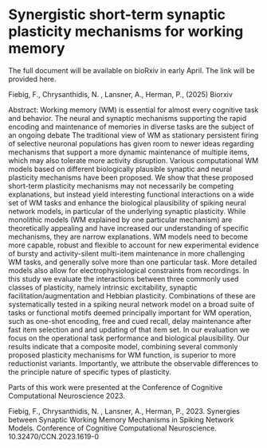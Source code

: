 # Synergistic short-term synaptic plasticity mechanisms for working memory

The full document will be available on bioRxiv in early April. The link will be provided here.

Fiebig, F., Chrysanthidis, N. , Lansner, A., Herman, P., (2025) Biorxiv

Abstract: Working memory (WM) is essential for almost every cognitive task and behavior. The neural and synaptic mechanisms supporting the rapid encoding and maintenance of memories in diverse tasks are the subject of an ongoing debate The traditional view of WM as stationary persistent firing of selective neuronal populations has given room to newer ideas regarding mechanisms that support a more dynamic maintenance of multiple items, which may also tolerate more activity disruption. Various computational WM models based on different biologically plausible synaptic and neural plasticity mechanisms have been proposed. We show that these proposed short-term plasticity mechanisms may not necessarily be competing explanations, but instead yield interesting functional interactions on a wide set of WM tasks and enhance the biological plausibility of spiking neural network models, in particular of the underlying synaptic plasticity. While monolithic models (WM explained by one particular mechanism) are theoretically appealing and have increased our understanding of specific mechanisms, they are narrow explanations. WM models need to become more capable, robust and flexible to account for new experimental evidence of bursty and activity-silent multi-item maintenance in more challenging WM tasks, and generally solve more than one particular task. More detailed models also allow for electrophysiological constraints from recordings.
In this study we evaluate the interactions between three commonly used classes of plasticity, namely intrinsic excitability, synaptic facilitation/augmentation and Hebbian plasticity. Combinations of these are systematically tested in a spiking neural network model on a broad suite of tasks or functional motifs deemed principally important for WM operation, such as one-shot encoding, free and cued recall, delay maintenance after fast item selection and and updating of that item set. In our evaluation we focus on the operational task performance and biological plausibility. Our results indicate that a composite model, combining several commonly proposed plasticity mechanisms for WM function, is superior  to more reductionist variants. Importantly, we attribute the observable differences to the principle nature of specific types of plasticity. 


Parts of this work were presented at the Conference of Cognitive Computational Neuroscience 2023.

Fiebig, F., Chrysanthidis, N. , Lansner, A., Herman, P., 2023. Synergies between Synaptic Working Memory Mechanisms in
Spiking Network Models. Conference of Cognitive Computational Neuroscience. 10.32470/CCN.2023.1619-0
